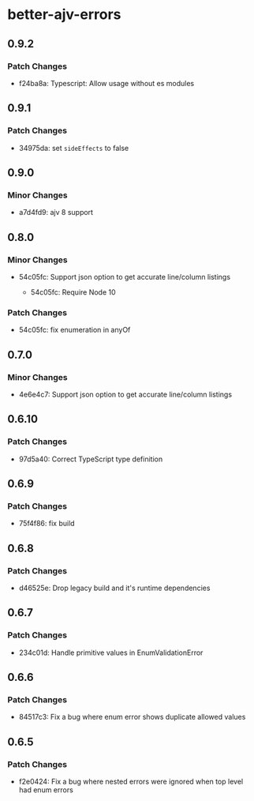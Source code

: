 # better-ajv-errors

## 0.9.2

### Patch Changes

- f24ba8a: Typescript: Allow usage without es modules

## 0.9.1

### Patch Changes

- 34975da: set `sideEffects` to false

## 0.9.0

### Minor Changes

- a7d4fd9: ajv 8 support

## 0.8.0

### Minor Changes

- 54c05fc: Support json option to get accurate line/column listings

  - 54c05fc: Require Node 10

### Patch Changes

- 54c05fc: fix enumeration in anyOf

## 0.7.0

### Minor Changes

- 4e6e4c7: Support json option to get accurate line/column listings

## 0.6.10

### Patch Changes

- 97d5a40: Correct TypeScript type definition

## 0.6.9

### Patch Changes

- 75f4f86: fix build

## 0.6.8

### Patch Changes

- d46525e: Drop legacy build and it's runtime dependencies

## 0.6.7

### Patch Changes

- 234c01d: Handle primitive values in EnumValidationError

## 0.6.6

### Patch Changes

- 84517c3: Fix a bug where enum error shows duplicate allowed values

## 0.6.5

### Patch Changes

- f2e0424: Fix a bug where nested errors were ignored when top level had enum errors
